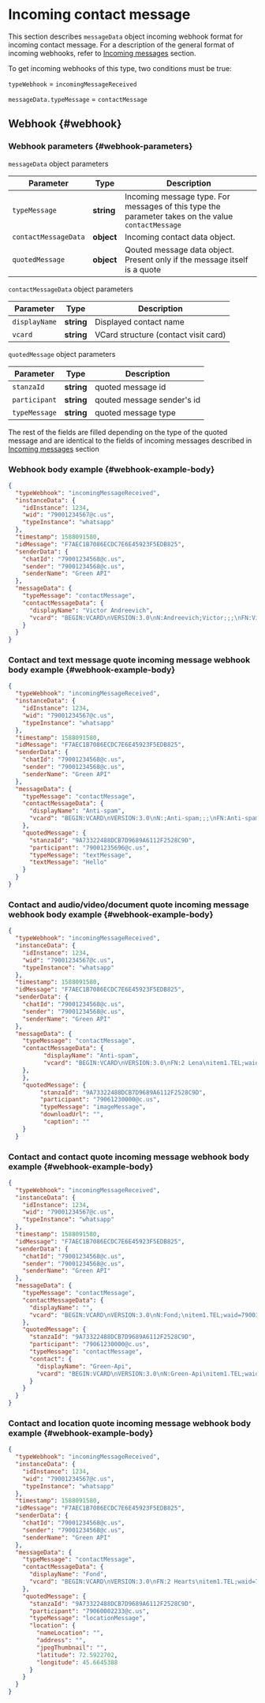 # Incoming contact message

This section describes `messageData` object incoming webhook format for incoming contact message. For a description of the general format of incoming webhooks, refer to [Incoming messages](Webhook-IncomingMessageReceived.md) section. 

To get incoming webhooks of this type, two conditions must be true:

`typeWebhook` = `incomingMessageReceived`

`messageData.typeMessage` = `contactMessage`

## Webhook {#webhook}

### Webhook parameters {#webhook-parameters}

`messageData` object parameters

| Parameter             | Type        | Description                                                                                       |
| -------------------- | ---------- | ----------------------------------------------------------------------------------------------- |
| `typeMessage`        | **string** | Incoming message type. For messages of this type the parameter takes on the value `contactMessage`    |
| `contactMessageData` | **object** | Incoming contact data object.                                                              |
| `quotedMessage`      | **object** | Qouted message data object. Present only if the message itself is a quote |Parameter | Type | Description

`contactMessageData` object parameters

Parameter | Type | Description
----- | ----- | -----
`displayName` | **string** | Displayed contact name
`vcard` | **string** | VCard structure (contact visit card)

`quotedMessage` object parameters

| Parameter      | Type        | Description                             |
| ------------- | ---------- | ------------------------------------ |
| `stanzaId`    | **string** | quoted message id             |
| `participant` | **string** | qouted message sender's id |
| `typeMessage` | **string** | quoted message type            |

The rest of the fields are filled depending on the type of the quoted message and are identical to the fields of incoming messages described in [Incoming messages](Webhook-IncomingMessageReceived.md) section

### Webhook body example {#webhook-example-body}

```json
{
  "typeWebhook": "incomingMessageReceived",
  "instanceData": {
    "idInstance": 1234,
    "wid": "79001234567@c.us",
    "typeInstance": "whatsapp"
  },
  "timestamp": 1588091580,
  "idMessage": "F7AEC1B7086ECDC7E6E45923F5EDB825",
  "senderData": {
    "chatId": "79001234568@c.us",
    "sender": "79001234568@c.us",
    "senderName": "Green API"
  },
  "messageData": {
    "typeMessage": "contactMessage",
    "contactMessageData": {
      "displayName": "Victor Andreevich",
      "vcard": "BEGIN:VCARD\nVERSION:3.0\nN:Andreevich;Victor;;;\nFN:Victor Andreevich\nORG:Image\nTITLE:\nitem1.TEL;waid=79001234569:+7 900 123-45-69\nitem1.X-ABLabel:Mobile\nEND:VCARD"
    }
  }
}
```

### Contact and text message quote incoming message webhook body example {#webhook-example-body}

```json
{
  "typeWebhook": "incomingMessageReceived",
  "instanceData": {
    "idInstance": 1234,
    "wid": "79001234567@c.us",
    "typeInstance": "whatsapp"
  },
  "timestamp": 1588091580,
  "idMessage": "F7AEC1B7086ECDC7E6E45923F5EDB825",
  "senderData": {
    "chatId": "79001234568@c.us",
    "sender": "79001234568@c.us",
    "senderName": "Green API"
  },
  "messageData": {
    "typeMessage": "contactMessage",
    "contactMessageData": {
      "displayName": "Anti-spam",
      "vcard": "BEGIN:VCARD\nVERSION:3.0\nN:;Anti-spam;;;\nFN:Anti-spam\nitem1.TEL:*9035936232#\nitem1.X-ABLabel:Mobile\nEND:VCARD"
    },
    "quotedMessage": {
      "stanzaId": "9A73322488DCB7D9689A6112F2528C9D",
      "participant": "79001235696@c.us",
      "typeMessage": "textMessage",
      "textMessage": "Hello"
    }
  }
}
```

### Contact and audio/video/document quote incoming message webhook body example {#webhook-example-body}

```json
{
  "typeWebhook": "incomingMessageReceived",
  "instanceData": {
    "idInstance": 1234,
    "wid": "79001234567@c.us",
    "typeInstance": "whatsapp"
  },
  "timestamp": 1588091580,
  "idMessage": "F7AEC1B7086ECDC7E6E45923F5EDB825",
  "senderData": {
    "chatId": "79001234568@c.us",
    "sender": "79001234568@c.us",
    "senderName": "Green API"
  },
  "messageData": {
    "typeMessage": "contactMessage",
    "contactMessageData": {
          "displayName": "Anti-spam",
          "vcard": "BEGIN:VCARD\nVERSION:3.0\nFN:2 Lena\nitem1.TEL;waid=79001230000\nitem1.X-ABLabel:Mobile\nEND:VCARD"
    },
    },
    "quotedMessage": {
         "stanzaId": "9A73322488DCB7D9689A6112F2528C9D",
         "participant": "79061230000@c.us",
         "typeMessage": "imageMessage",
         "downloadUrl": "",
          "caption": ""
    }
  }
```

### Contact and contact quote incoming message webhook body example {#webhook-example-body}

```json
{
  "typeWebhook": "incomingMessageReceived",
  "instanceData": {
    "idInstance": 1234,
    "wid": "79001234567@c.us",
    "typeInstance": "whatsapp"
  },
  "timestamp": 1588091580,
  "idMessage": "F7AEC1B7086ECDC7E6E45923F5EDB825",
  "senderData": {
    "chatId": "79001234568@c.us",
    "sender": "79001234568@c.us",
    "senderName": "Green API"
  },
  "messageData": {
    "typeMessage": "contactMessage",
    "contactMessageData": {
      "displayName": "",
      "vcard": "BEGIN:VCARD\nVERSION:3.0\nN:Fond;\nitem1.TEL;waid=79001203030:/em1.X-ABLabel:New type\nEND:VCARD"
    },
    "quotedMessage": {
      "stanzaId": "9A73322488DCB7D9689A6112F2528C9D",
      "participant": "79061230000@c.us",
      "typeMessage": "contactMessage",
      "contact": {
        "displayName": "Green-Api",
        "vcard": "BEGIN:VCARD\nVERSION:3.0\nN:Green-Api\nitem1.TEL;waid=79001230000\nitem1.X-ABLabel:Mobile\nEND:VCARD"
      }
    }
  }
}
```
### Contact and location quote incoming message webhook body example {#webhook-example-body}

```json
{
  "typeWebhook": "incomingMessageReceived",
  "instanceData": {
    "idInstance": 1234,
    "wid": "79001234567@c.us",
    "typeInstance": "whatsapp"
  },
  "timestamp": 1588091580,
  "idMessage": "F7AEC1B7086ECDC7E6E45923F5EDB825",
  "senderData": {
    "chatId": "79001234568@c.us",
    "sender": "79001234568@c.us",
    "senderName": "Green API"
  },
  "messageData": {
    "typeMessage": "contactMessage",
    "contactMessageData": {
      "displayName": "Fond",
      "vcard": "BEGIN:VCARD\nVERSION:3.0\nFN:2 Hearts\nitem1.TEL;waid=79200000102\nitem1.X-ABLabel:New type\nEND:VCARD"
    },
    "quotedMessage": {
      "stanzaId": "9A73322488DCB7D9689A6112F2528C9D",
      "participant": "79060002233@c.us",
      "typeMessage": "locationMessage",
      "location": {
        "nameLocation": "",
        "address": "",
        "jpegThumbnail": "",
        "latitude": 72.5922702,
        "longitude": 45.6645388
      }
    }
  }
}
```
